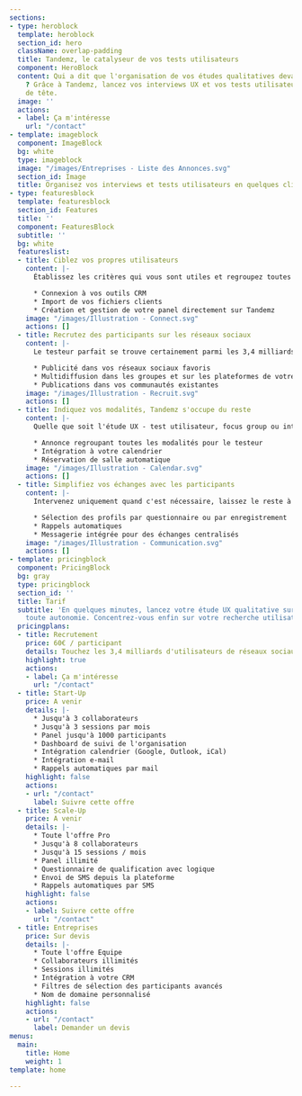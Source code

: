 ```yaml
---
sections:
- type: heroblock
  template: heroblock
  section_id: hero
  className: overlap-padding
  title: Tandemz, le catalyseur de vos tests utilisateurs
  component: HeroBlock
  content: Qui a dit que l'organisation de vos études qualitatives devait être compliquée
    ? Grâce à Tandemz, lancez vos interviews UX et vos tests utilisateurs sans prise
    de tête.
  image: ''
  actions:
  - label: Ça m'intéresse
    url: "/contact"
- template: imageblock
  component: ImageBlock
  bg: white
  type: imageblock
  image: "/images/Entreprises - Liste des Annonces.svg"
  section_id: Image
  title: Organisez vos interviews et tests utilisateurs en quelques clics
- type: featuresblock
  template: featuresblock
  section_id: Features
  title: ''
  component: FeaturesBlock
  subtitle: ''
  bg: white
  featureslist:
  - title: Ciblez vos propres utilisateurs
    content: |-
      Établissez les critères qui vous sont utiles et regroupez toutes les informations de vos utilisateurs sur Tandemz, quelle que soit leur source. Partagez votre panel avec toute votre équipe UX.

      * Connexion à vos outils CRM
      * Import de vos fichiers clients
      * Création et gestion de votre panel directement sur Tandemz
    image: "/images/Illustration - Connect.svg"
    actions: []
  - title: Recrutez des participants sur les réseaux sociaux
    content: |-
      Le testeur parfait se trouve certainement parmi les 3,4 milliards d’utilisateurs des réseaux sociaux. Définissez les critères de vos participants, Tandemz cible les plus pertinents là où ils se trouvent :

      * Publicité dans vos réseaux sociaux favoris
      * Multidiffusion dans les groupes et sur les plateformes de votre choix
      * Publications dans vos communautés existantes
    image: "/images/Illustration - Recruit.svg"
    actions: []
  - title: Indiquez vos modalités, Tandemz s'occupe du reste
    content: |-
      Quelle que soit l'étude UX - test utilisateur, focus group ou interview - finis les explications et les allers-retours pour décider d'un rendez-vous. Laissez vos participants choisir parmi vos disponibilités.

      * Annonce regroupant toutes les modalités pour le testeur
      * Intégration à votre calendrier
      * Réservation de salle automatique
    image: "/images/Illustration - Calendar.svg"
    actions: []
  - title: Simplifiez vos échanges avec les participants
    content: |-
      Intervenez uniquement quand c'est nécessaire, laissez le reste à Tandemz !

      * Sélection des profils par questionnaire ou par enregistrement
      * Rappels automatiques
      * Messagerie intégrée pour des échanges centralisés
    image: "/images/Illustration - Communication.svg"
    actions: []
- template: pricingblock
  component: PricingBlock
  bg: gray
  type: pricingblock
  section_id: ''
  title: Tarif
  subtitle: 'En quelques minutes, lancez votre étude UX qualitative sur Tandemz en
    toute autonomie. Concentrez-vous enfin sur votre recherche utilisateur. '
  pricingplans:
  - title: Recrutement
    price: 60€ / participant
    details: Touchez les 3,4 milliards d'utilisateurs de réseaux sociaux
    highlight: true
    actions:
    - label: Ça m'intéresse
      url: "/contact"
  - title: Start-Up
    price: A venir
    details: |-
      * Jusqu'à 3 collaborateurs
      * Jusqu'à 3 sessions par mois
      * Panel jusqu'à 1000 participants
      * Dashboard de suivi de l'organisation
      * Intégration calendrier (Google, Outlook, iCal)
      * Intégration e-mail
      * Rappels automatiques par mail
    highlight: false
    actions:
    - url: "/contact"
      label: Suivre cette offre
  - title: Scale-Up
    price: A venir
    details: |-
      * Toute l'offre Pro
      * Jusqu'à 8 collaborateurs
      * Jusqu'à 15 sessions / mois
      * Panel illimité
      * Questionnaire de qualification avec logique
      * Envoi de SMS depuis la plateforme
      * Rappels automatiques par SMS
    highlight: false
    actions:
    - label: Suivre cette offre
      url: "/contact"
  - title: Entreprises
    price: Sur devis
    details: |-
      * Toute l'offre Equipe
      * Collaborateurs illimités
      * Sessions illimités
      * Intégration à votre CRM
      * Filtres de sélection des participants avancés
      * Nom de domaine personnalisé
    highlight: false
    actions:
    - url: "/contact"
      label: Demander un devis
menus:
  main:
    title: Home
    weight: 1
template: home

---
```

